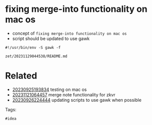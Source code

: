 # fixing merge-into functionality on mac os

- concept of `fixing merge-into functionality on mac os`
- script should be updated to use gawk

```
#!/usr/bin/env -S gawk -f
```

` zet/20231129044538/README.md `

# Related

- [20230925193834](/zet/20230925193834/README.md) testing on mac os
- [20231121064457](/zet/20231121064457/README.md) merge note functionality for zkvr
- [20230926224444](/zet/20230926224444/README.md) updating scripts to use gawk when possible

Tags:

    #idea
